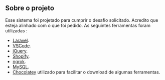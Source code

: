 
## Sobre o projeto

Esse sistema foi projetado para cumprir o desafio solicitado. Acredito que esteja alinhado com o que foi pedido. As seguintes ferramentas foram utilizadas : 

- [Laravel](https://laravel.com/docs/routing).
- [VSCode](https://code.visualstudio.com/).
- [jQuery](https://jquery.com/download/).
- [Shopify](https://shopify.dev/docs/admin-api/rest/reference/products/product#index-2020-01).
- [ngrok](https://ngrok.com/).
- [MySQL](https://www.mysql.com/).
- [Chocolatey](https://chocolatey.org/) utilizado para facilitar o download de algumas ferramentas. 

